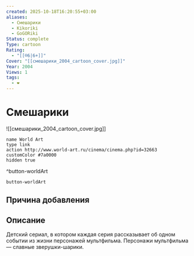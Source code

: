 ```yaml
---
created: 2025-10-18T16:20:55+03:00
aliases:
  - Смешарики
  - Kikoriki
  - GoGORiki
Status: complete
Type: cartoon
Rating:
  - "[[®️6|6+]]"
Cover: "[[смешарики_2004_cartoon_cover.jpg]]"
Year: 2004
Views: 1
tags:
  - ❤
---
```


# Смешарики

![[смешарики_2004_cartoon_cover.jpg]]



```button
name World Art
type link
action http://www.world-art.ru/cinema/cinema.php?id=32663
customColor #7a0000
hidden true
```
^button-worldArt





`button-worldArt`

## Причина добавления




## Описание

Детский сериал, в котором каждая серия рассказывает об одном событии из жизни персонажей мультфильма. Персонажи мультфильма — славные зверушки-шарики.
